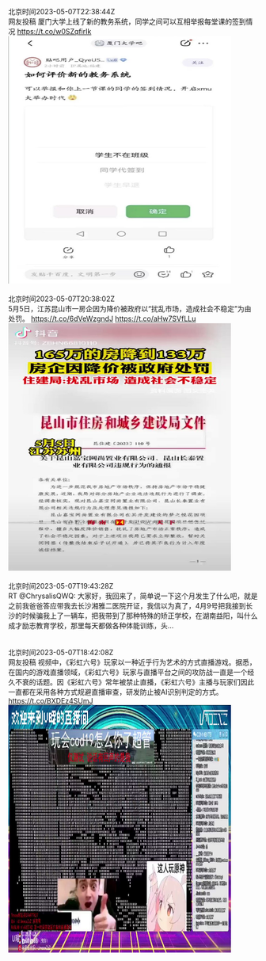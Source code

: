 北京时间2023-05-07T22:38:44Z<br>网友投稿
厦门大学上线了新的教务系统，同学之间可以互相举报每堂课的签到情况 https://t.co/w0SZqfirIk<br><img src='/temp/image/2023/u-Month-5/1655220625353367552_0.jpg' width='450' height='500'><br><br>北京时间2023-05-07T20:38:02Z<br>5月5日，江苏昆山市一房企因为降价被政府以“扰乱市场，造成社会不稳定”为由处罚。 https://t.co/6dVeWzgndJ https://t.co/aHw7SVfLLu<br><img src='/temp/video/2023/u-Month-5/s-Day-07/whyyoutouzhele/1655190251730501633_0.jpg' width='450' height='500'><br><br>北京时间2023-05-07T19:43:28Z<br>RT @ChrysalisQWQ: 大家好，我回来了，简单说一下这个月发生了什么吧，就是之前我爸爸答应带我去长沙湘雅二医院开证，我信以为真了，4月9号把我接到长沙的时候骗我上了一辆车，把我带到了那种特殊的矫正学校，在湖南益阳，叫什么成才励志教育学校，那里每天都做各种体能训练，头…<br><br><br>北京时间2023-05-07T18:42:08Z<br>网友投稿 
视频中，《彩虹六号》玩家以一种近乎行为艺术的方式直播游戏。据悉，在国内的游戏直播领域，《彩虹六号》玩家与直播平台之间的攻防战一直是一个经久不衰的话题。因《彩虹六号》常年被禁止直播，《彩虹六号》主播与玩家们因此一直都在采用各种方式规避直播审查，研发防止被AI识别判定的方式。 https://t.co/BXDEz4SUmJ<br><img src='/temp/video/2023/u-Month-5/s-Day-07/whyyoutouzhele/1655161082002960385_0.jpg' width='450' height='500'><br><br>